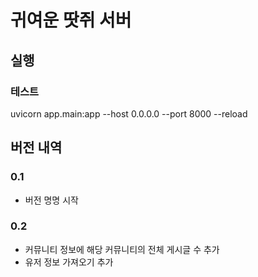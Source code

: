 # 귀여운 땃쥐 서버

## 실행
### 테스트
uvicorn app.main:app --host 0.0.0.0 --port 8000 --reload

## 버전 내역
### 0.1
- 버전 명명 시작
### 0.2
- 커뮤니티 정보에 해당 커뮤니티의 전체 게시글 수 추가
- 유저 정보 가져오기 추가